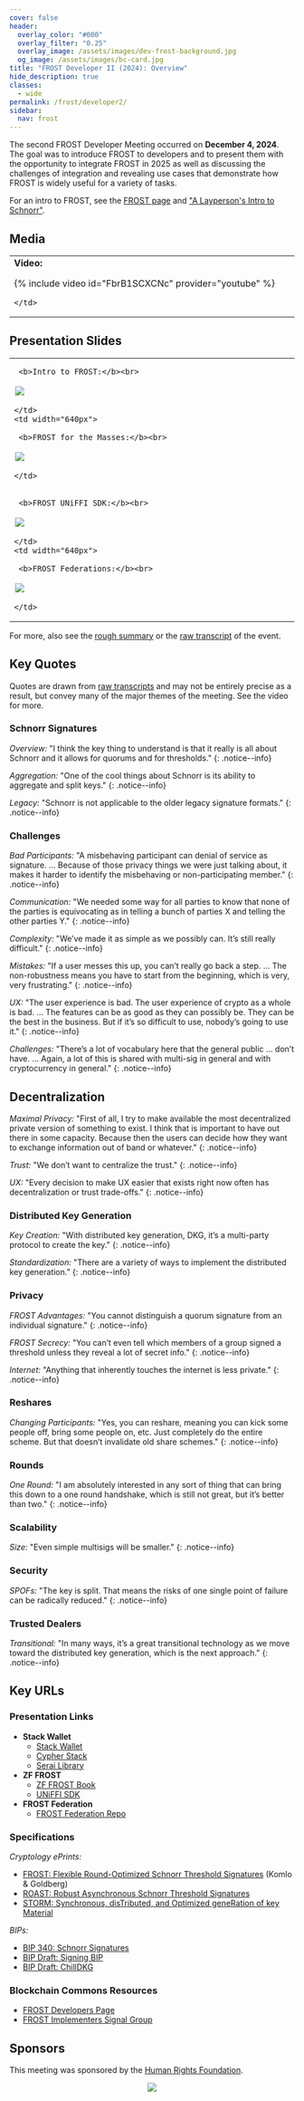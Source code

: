 ```yaml
---
cover: false
header:
  overlay_color: "#000"
  overlay_filter: "0.25"
  overlay_image: /assets/images/dev-frost-background.jpg
  og_image: /assets/images/bc-card.jpg
title: "FROST Developer II (2024): Overview"
hide_description: true
classes:
  - wide
permalink: /frost/developer2/
sidebar:
  nav: frost
---
```


The second FROST Developer Meeting occurred on **December 4, 2024**. The goal was to introduce FROST to developers and to present them with the opportunity to integrate FROST in 2025 as well as discussing the challenges of integration and revealing use cases that demonstrate how FROST is widely useful for a variety of tasks.

For an intro to FROST, see the [FROST page](/frost/) and ["A Layperson's Intro to Schnorr"](https://www.blockchaincommons.com/musings/Schnorr-Intro/).

## Media

<table width="100%">
  <tr>
    <td width="640px">
      <b>Video:</b>

{% include video id="FbrB1SCXCNc" provider="youtube" %}

    </td>
  </tr>
</table>

## Presentation Slides

<table width="100%">
  <tr>
    <td width="640px">

     <b>Intro to FROST:</b><br>

<a href="/assets/pdfs/frost-dev2-intro.pdf"><img src="/assets/pdfs/frost-dev2-intro.jpg" style="border:2px solid white"></a>

    </td>
    <td width="640px">

     <b>FROST for the Masses:</b><br>

<a href="/assets/pdfs/frost-dev2-stack.pdf"><img src="/assets/pdfs/frost-dev2-stack.jpg" style="border:2px solid white"></a>

    </td>
  </tr>
  <tr>
    <td width="640px">

     <b>FROST UNiFFI SDK:</b><br>

<a href="/assets/pdfs/frost-dev2-uniffi.pdf"><img src="/assets/pdfs/frost-dev2-uniffi.jpg" style="border:2px solid white"></a>

    </td>
    <td width="640px">

     <b>FROST Federations:</b><br>

<a href="/assets/pdfs/frost-dev2-federation.pdf"><img src="/assets/pdfs/frost-dev2-federation.jpg" style="border:2px solid white"></a>

    </td>
  </tr>
</table>

For more, also see the [rough summary](/frost/developer2/summary/) or the [raw transcript](/frost/developer2/transcript) of the event.

## Key Quotes

Quotes are drawn from [raw transcripts](/frost/meeting2/transcript/) and may not be entirely precise as a result, but convey many of the major themes of the meeting. See the video for more.

### Schnorr Signatures

_Overview:_ "I think the key thing to understand is that it really is all about Schnorr and it allows for quorums and for thresholds."
{: .notice--info}

_Aggregation:_ "One of the cool things about Schnorr is its ability to aggregate and split keys."
{: .notice--info}

_Legacy:_ "Schnorr is not applicable to the older legacy signature formats."
{: .notice--info}

### Challenges

_Bad Participants:_ "A misbehaving participant can denial of service as signature. ... Because of those privacy things we were just talking about, it makes it harder to identify the misbehaving or non-participating member."
{: .notice--info}

_Communication:_ "We needed some way for all parties to know that none of the parties is equivocating as in telling a bunch of parties X and telling the other parties Y."
{: .notice--info}

_Complexity:_ "We’ve made it as simple as we possibly can. It’s still really difficult."
{: .notice--info}

_Mistakes:_ "If a user messes this up, you can’t really go back a step. ... The non-robustness means you have to start from the beginning, which is very, very frustrating."
{: .notice--info}

_UX:_ "The user experience is bad. The user experience of crypto as a whole is bad. ... The features can be as good as they can possibly be. They can be the best in the business. But if it’s so difficult to use, nobody’s going to use it."
{: .notice--info}

_Challenges:_ "There’s a lot of vocabulary here that the general public ... don’t have. ... Again, a lot of this is shared with multi-sig in general and with cryptocurrency in general."
{: .notice--info}

## Decentralization

_Maximal Privacy:_ "First of all, I try to make available the most decentralized private version of something to exist. I think that is important to have out there in some capacity. Because then the users can decide how they want to exchange information out of band or whatever."
{: .notice--info}

_Trust:_ "We don’t want to centralize the trust."
{: .notice--info}

_UX:_ "Every decision to make UX easier that exists right now often has decentralization or trust trade-offs."
{: .notice--info}

### Distributed Key Generation

_Key Creation:_ "With distributed key generation, DKG, it’s a multi-party protocol to create the key."
{: .notice--info}

_Standardization:_ "There are a variety of ways to implement the distributed key generation."
{: .notice--info}

### Privacy

_FROST Advantages:_ "You cannot distinguish a quorum signature from an individual signature."
{: .notice--info}

_FROST Secrecy:_ "You can’t even tell which members of a group signed a threshold unless they reveal a lot of secret info."
{: .notice--info}

_Internet:_ "Anything that inherently touches the internet is less private."
{: .notice--info}


### Reshares

_Changing Participants:_ "Yes, you can reshare, meaning you can kick some people off, bring some people on, etc. Just completely do the entire scheme. But that doesn’t invalidate old share schemes."
{: .notice--info}

### Rounds

_One Round:_ "I am absolutely interested in any sort of thing that can bring this down to a one round handshake, which is still not great, but it’s better than two."
{: .notice--info}

### Scalability

_Size:_ "Even simple multisigs will be smaller."
{: .notice--info}

### Security

_SPOFs:_ "The key is split. That means the risks of one single point of failure can be radically reduced."
{: .notice--info}

### Trusted Dealers

_Transitional:_ "In many ways, it’s a great transitional technology as we move toward the distributed key generation, which is the next approach."
{: .notice--info}

## Key URLs

### Presentation Links

* **Stack Wallet**
   * [Stack Wallet](https://stackwallet.com/)
   * [Cypher Stack](https://cypherstack.com/)
   * [Serai Library](https://crates.io/crates/bitcoin-serai)
* **ZF FROST**
   * [ZF FROST Book](https://frost.zfnd.org/)
   * [UNiFFI SDK](https://github.com/zecdev/frost-uniffi-sdk)
* **FROST Federation**
   * [FROST Federation Repo](https://github.com/pool2win/frost-federation)
  
### Specifications

*Cryptology ePrints:*
* [FROST: Flexible Round-Optimized Schnorr Threshold Signatures](https://eprint.iacr.org/2020/852) (Komlo & Goldberg)
* [ROAST: Robust Asynchronous Schnorr Threshold Signatures](https://eprint.iacr.org/2022/550.pdf)
* [STORM: Synchronous, disTributed, and Optimized geneRation of key Material](https://eprint.iacr.org/2023/292.pdf)

*BIPs:*
* [BIP 340: Schnorr Signatures](https://github.com/bitcoin/bips/blob/master/bip-0340.mediawiki)
* [BIP Draft: Signing BIP](https://github.com/siv2r/bip-frost-signing)
* [BIP Draft: ChillDKG](https://github.com/BlockstreamResearch/bip-frost-dkg)

### Blockchain Commons Resources

* [FROST Developers Page](https://developer.blockchaincommons.com/frost/)
* [FROST Implementers Signal Group](https://signal.group/#CjQKICnRahYHb6OM8OtK6CZgyb0nDwUXiBwly9ZC9nNXlC2HEhAlpdqY9LqSoX0zdbUVCs9Z)

## Sponsors

This meeting was sponsored by the [Human Rights Foundation](https://hrf.org/).

<center><a href="https://hrf.org/"><img src="https://www.blockchaincommons.com/images/sponsors/hrf-white.png"></a></center>

